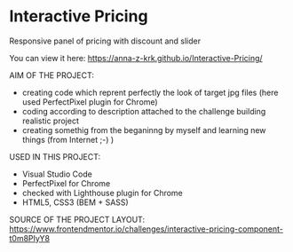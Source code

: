 # Interactive Pricing

Responsive panel of pricing with discount and slider

You can view it here: https://anna-z-krk.github.io/Interactive-Pricing/

AIM OF THE PROJECT:
- creating code which reprent perfectly the look of target jpg files (here used PerfectPixel plugin for Chrome)
- coding according to description attached to the challenge building realistic project
- creating somethig from the beganinng by myself and learning new things (from Internet ;-) )

USED IN THIS PROJECT:
- Visual Studio Code
- PerfectPixel for Chrome
- checked with Lighthouse plugin for Chrome
- HTML5, CSS3 (BEM + SASS)

SOURCE OF THE PROJECT LAYOUT:
https://www.frontendmentor.io/challenges/interactive-pricing-component-t0m8PIyY8
  

